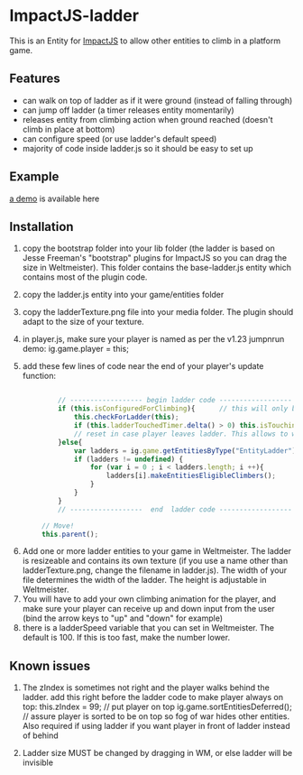 ImpactJS-ladder
===============

This is an Entity for  [ImpactJS](http://www.impactjs.com) to allow other entities to climb in a platform game.

Features
--------

 * can walk on top of ladder as if it were ground (instead of falling through)
 * can jump off ladder (a timer releases entity momentarily)
 * releases entity from climbing action when ground reached (doesn't climb in place at bottom)
 * can configure speed (or use ladder's default speed)
 * majority of code inside ladder.js so it should be easy to set up


Example
-------
[a demo](http://impactjs.com/forums/private/ladder-entity "Demo")  is available here

Installation
------------
1. copy the bootstrap folder into your lib folder (the ladder is based on Jesse Freeman's "bootstrap" plugins for ImpactJS so you can drag the size in Weltmeister). This folder contains the base-ladder.js entity which contains most of the plugin code.
2. copy the ladder.js entity into your game/entities folder
3. copy the ladderTexture.png file into your media folder. The plugin should adapt to the size of your texture.
4. in player.js, make sure your player is named as per the v1.23 jumpnrun demo: ig.game.player = this;


5. add these few lines of code near the end of your player's update function:

``` javascript

			// ------------------ begin ladder code ------------------
		    if (this.isConfiguredForClimbing){		// this will only be true if level contains a ladder
		        this.checkForLadder(this);
		        if (this.ladderTouchedTimer.delta() > 0) this.isTouchingLadder = false;
		        // reset in case player leaves ladder. This allows to walk across/atop ladder
		    }else{
			    var ladders = ig.game.getEntitiesByType("EntityLadder")
				if (ladders != undefined) {
			    	for (var i = 0 ; i < ladders.length; i ++){
			    		ladders[i].makeEntitiesEligibleClimbers();
			    	}
				}
		    }
		    // ------------------  end  ladder code ------------------

		// Move!
		this.parent();

```

6. Add one or more ladder entities to your game in Weltmeister. The ladder is resizeable and contains its own texture (if you use a name other than ladderTexture.png, change the filename in ladder.js). The width of your file determines the width of the ladder. The height is adjustable in Weltmeister.
7. You will have to add your own climbing animation for the player, and make sure your player can receive up and down input from the user (bind the arrow keys to "up" and "down" for example)
8. there is a ladderSpeed variable that you can set in Weltmeister. The default is 100. If this is too fast, make the number lower.

Known issues
------------
1. The zIndex is sometimes not right and the player walks behind the ladder. add this right before the ladder code to make player always on top:
			this.zIndex = 99; // put player on top
			ig.game.sortEntitiesDeferred();					// assure player is sorted to be on top so fog of war hides other entities. Also required if using ladder if you want player in front of ladder instead of behind

2. Ladder size MUST be changed by dragging in WM, or else ladder will be invisible

